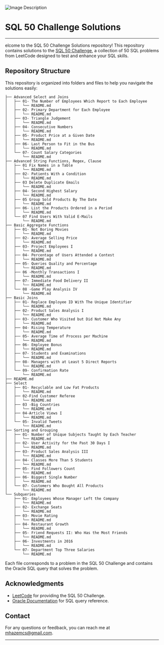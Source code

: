 

![Image Description](https://assets.leetcode.com/static_assets/others/Top_SQL_50.png)

# SQL 50 Challenge Solutions
---
elcome to the SQL 50 Challenge Solutions repository! This repository contains solutions to the [SQL 50 Challenge](https://leetcode.com/study-plan/sql/), a collection of 50 SQL problems from LeetCode designed to test and enhance your SQL skills.

## Repository Structure

This repository is organized into folders and files to help you navigate the solutions easily:

```
├── Advanced Select and Joins
│   ├── 01- The Number of Employees Which Report to Each Employee
│   │   └── README.md
│   ├── 02- Primary Department for Each Employee
│   │   └── README.md
│   ├── 03- Triangle Judgement
│   │   └── README.md
│   ├── 04- Consecutive Numbers
│   │   └── README.md
│   ├── 05- Product Price at a Given Date
│   │   └── README.md
│   ├── 06- Last Person to Fit in the Bus
│   │   └── README.md
│   └── 07- Count Salary Categories
│       └── README.md
├── Advanced String Functions, Regex, Clause
│   ├── 01 Fix Names in a Table
│   │   └── README.md
│   ├── 02- Patients With a Condition
│   │   └── README.md
│   ├── 03 Delete Duplicate Emails
│   │   └── README.md
│   ├── 04- Second Highest Salary
│   │   └── README.md
│   ├── 05 Group Sold Products By The Date
│   │   └── README.md
│   ├── 06- List the Products Ordered in a Period
│   │   └── README.md
│   └── 07 Find Users With Valid E-Mails
│       └── README.md
├── Basic Aggregate Functions
│   ├── 01- Not Boring Movies
│   │   └── README.md
│   ├── 02- Average Selling Price
│   │   └── README.md
│   ├── 03- Project Employees I
│   │   └── README.md
│   ├── 04- Percentage of Users Attended a Contest
│   │   └── README.md
│   ├── 05- Queries Quality and Percentage
│   │   └── README.md
│   ├── 06 -Monthly Transactions I
│   │   └── README.md
│   ├── 07- Immediate Food Delivery II
│   │   └── README.md
│   └── 08 -Game Play Analysis IV
│       └── README.md
├── Basic Joins
│   ├── 01- Replace Employee ID With The Unique Identifier
│   │   └── README.md
│   ├── 02- Product Sales Analysis I
│   │   └── README.md
│   ├── 03- Customer Who Visited but Did Not Make Any
│   │   └── README.md
│   ├── 04- Rising Temperature
│   │   └── README.md
│   ├── 05- Average Time of Process per Machine
│   │   └── README.md
│   ├── 06- Employee Bonus
│   │   └── README.md
│   ├── 07- Students and Examinations
│   │   └── README.md
│   ├── 08- Managers with at Least 5 Direct Reports
│   │   └── README.md
│   └── 09- Confirmation Rate
│       └── README.md
├── README.md
├── Select
│   ├── 01- Recyclable and Low Fat Products
│   │   └── README.md
│   ├── 02-Find Customer Referee
│   │   └── README.md
│   ├── 03 -Big Countries
│   │   └── README.md
│   ├── 04-Article Views I
│   │   └── README.md
│   └── 05- Invalid Tweets
│       └── README.md
├── Sorting and Grouping
│   ├── 01- Number of Unique Subjects Taught by Each Teacher
│   │   └── README.md
│   ├── 02- User Activity for the Past 30 Days I
│   │   └── README.md
│   ├── 03- Product Sales Analysis III
│   │   └── README.md
│   ├── 04- Classes More Than 5 Students
│   │   └── README.md
│   ├── 05- Find Followers Count
│   │   └── README.md
│   ├── 06- Biggest Single Number
│   │   └── README.md
│   └── 07- Customers Who Bought All Products
│       └── README.md
└── Subqueries
    ├── 01- Employees Whose Manager Left the Company
    │   └── README.md
    ├── 02- Exchange Seats
    │   └── README.md
    ├── 03- Movie Rating
    │   └── README.md
    ├── 04- Restaurant Growth
    │   └── README.md
    ├── 05- Friend Requests II: Who Has the Most Friends
    │   └── README.md
    ├── 06- Investments in 2016
    │   └── README.md
    └── 07- Department Top Three Salaries
        └── README.md
```

Each file corresponds to a problem in the SQL 50 Challenge and contains the Oracle SQL query that solves the problem.


## Acknowledgments

- [LeetCode](https://leetcode.com) for providing the SQL 50 Challenge.
- [Oracle Documentation](https://docs.oracle.com/database/121/SQLRF/toc.htm) for SQL query reference.

## Contact

For any questions or feedback, you can reach me at [mhazemcs@gmail.com](mailto:mhazemcs@gmail.com).

---

